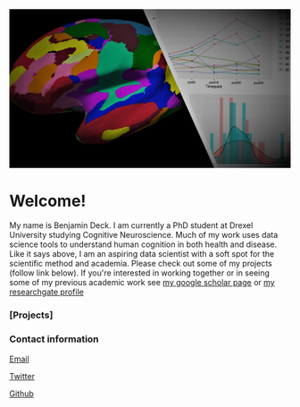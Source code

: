 <img src="frnt_pg_img.png" class="inline"/>

# Welcome!
My name is Benjamin Deck. I am currently a PhD student at Drexel University studying Cognitive Neuroscience. Much of my work uses data science tools to understand human cognition in both health and disease. Like it says above, I am an aspiring data scientist with a soft spot for the scientific method and academia. Please check out some of my projects (follow link below). If you're interested in working together or in seeing some of my previous academic work see [my google scholar page](https://scholar.google.com/citations?user=twD1r-EAAAAJ&hl=en) or [my researchgate profile](https://www.researchgate.net/profile/Benjamin_Deck)

### [Projects]<a href="bdeck8317.github.io/docs/Projects.md"></a>

### Contact information
[Email](mailto:bdeck8317@gmail.com)
 
[Twitter](https://twitter.com/bld_mctid)
 
[Github](https://github.com/bdeck8317)

